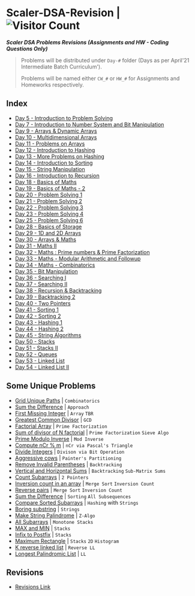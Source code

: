 # Scaler-DSA-Revision | ![Visitor Count](https://visitor-badge.glitch.me/badge?page_id=0xStryK3R.Scaler-DSA-Revision)

**_Scaler DSA Problems Revisions (Assignments and HW - Coding Questions Only)_**

> Problems will be distributed under `Day-#` folder (Days as per April'21 Intermediate Batch Curriculum').
>
> Problems will be named either `CW_#` or `HW_#` for Assignments and Homeworks respectively.

## Index

- [Day 5 - Introduction to Problem Solving](python/Day-05)
- [Day 7 - Introduction to Number System and Bit Manipulation](python/Day-07)
- [Day 9 - Arrays & Dynamic Arrays](python/Day-09)
- [Day 10 - Multidimensional Arrays](python/Day-10)
- [Day 11 - Problems on Arrays](python/Day-11)
- [Day 12 - Introduction to Hashing](python/Day-12)
- [Day 13 - More Problems on Hashing](python/Day-13)
- [Day 14 - Introduction to Sorting](python/Day-14)
- [Day 15 - String Manipulation](python/Day-15)
- [Day 16 - Introduction to Recursion](python/Day-16)
- [Day 18 - Basics of Maths](python/Day-18)
- [Day 19 - Basics of Maths - 2](python/Day-19)
- [Day 20 - Problem Solving 1](python/Day-20)
- [Day 21 - Problem Solving 2](python/Day-21)
- [Day 22 - Problem Solving 3](python/Day-22)
- [Day 23 - Problem Solving 4](python/Day-23)
- [Day 25 - Problem Solving 6](python/Day-25)
- [Day 28 - Basics of Storage](python/Day-28)
- [Day 29 - 1D and 2D Arrays](python/Day-29)
- [Day 30 - Arrays & Maths](python/Day-30)
- [Day 31 - Maths II](python/Day-31)
- [Day 32 - Maths : Prime numbers & Prime Factorization](python/Day-32)
- [Day 33 - Maths - Modular Arithmetic and Followup](python/Day-33)
- [Day 34 - Maths - Combinatorics](python/Day-34)
- [Day 35 - Bit Manipulation](python/Day-35)
- [Day 36 - Searching I](python/Day-36)
- [Day 37 - Searching II](python/Day-37)
- [Day 38 - Recursion & Backtracking](python/Day-38)
- [Day 39 - Backtracking 2](python/Day-39)
- [Day 40 - Two Pointers](python/Day-40)
- [Day 41 - Sorting 1](python/Day-41)
- [Day 42 - Sorting 2](python/Day-42)
- [Day 43 - Hashing 1](python/Day-43)
- [Day 44 - Hashing 2](python/Day-44)
- [Day 45 - String Algorithms](python/Day-45)
- [Day 50 - Stacks](python/Day-50)
- [Day 51 - Stacks II](python/Day-51)
- [Day 52 - Queues](python/Day-52)
- [Day 53 - Linked List](python/Day-53)
- [Day 54 - Linked List II](python/Day-54)

## Some Unique Problems

- [Grid Unique Paths](python/Day-18/HW_2.py) | `Combinatorics`
- [Sum the Difference](python/Day-22/CW_2.py) | `Approach`
- [First Missing Integer](python/Day-30/CW_1.py) | `Array` `TBR`
- [Greatest Common Divisor](python/Day-31/CW_1.py) | `GCD`
- [Factorial Array](python/Day-32/CW_4.py) | `Prime Factorization`
- [Sum of divisor of N factorial](python/Day-32/CW_5.py) | `Prime Factorization` `Sieve Algo`
- [Prime Modulo Inverse](python/Day-33/CW_3.py) | `Mod Inverse`
- [Compute nCr % m](python/Day-33/CW_5.1.py) | `nCr via Pascal's Triangle`
- [Divide Integers](python/Day-35/HW_1.py) | `Divison via Bit Operation`
- [Aggressive cows](python/Day-37/CW_1.py) | `Painter's Partitioning`
- [Remove Invalid Parentheses](python/Day-39/HW_1.py) | `Backtracking`
- [Vertical and Horizontal Sums](python/Day-39/HW_2.py) | `Backtracking` `Sub-Matrix Sums`
- [Count Subarrays](python/Day-40/HW_4.py) | `2 Pointers`
- [Inversion count in an array](python/Day-41/CW_3.py) | `Merge Sort` `Inversion Count`
- [Reverse pairs](python/Day-41/HW_3.py) | `Merge Sort` `Inversion Count`
- [Sum the Difference](python/Day-42/CW_3.py) | `Sorting` `All Subsequences`
- [Compare Sorted Subarrays](python/Day-44/HW_2.py) | `Hashing` with `Strings`
- [Boring substring](python/Day-45/CW_3.py) | `Strings`
- [Make String Palindrome](python/Day-45/HW_3.py) | `Z-Algo`
- [All Subarrays](python/Day-50/HW_3.py) | `Monotone Stacks`
- [MAX and MIN](python/Day-51/CW_5.py) | `Stacks`
- [Infix to Postfix](python/Day-51/HW_1.py) | `Stacks`
- [Maximum Rectangle](python/Day-51/HW_1.py) | `Stacks` `2D` `Histogram`
- [K reverse linked list](python/Day-53/CW_2.py) | `Reverse LL`
- [Longest Palindromic List](python/Day-54/CW_2.py) | `LL`

## Revisions

- [Revisions Link](python/TBR.md)
